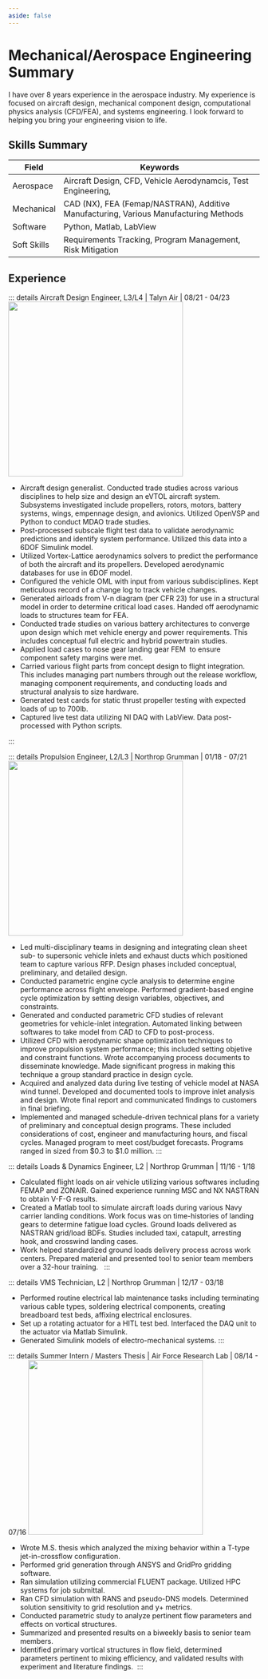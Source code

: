 ```yaml
---
aside: false
---
```

# Mechanical/Aerospace Engineering Summary
I have over 8 years experience in the aerospace industry. My experience is focused on aircraft design, mechanical component design, computational physics analysis (CFD/FEA), and systems engineering. I look forward to helping you bring your engineering vision to life.  
## Skills Summary 
| Field | Keywords  |  
| -------- | -------- |
| Aerospace | Aircraft Design, CFD, Vehicle Aerodynamcis, Test Engineering,  | 
| Mechanical | CAD (NX), FEA (Femap/NASTRAN), Additive Manufacturing, Various Manufacturing Methods| 
| Software | Python, Matlab, LabView |
| Soft Skills| Requirements Tracking, Program Management, Risk Mitigation|
## Experience 
::: details Aircraft Design Engineer, L3/L4   |   Talyn Air |   08/21 - 04/23
<a href="https://www.talyn.com">
<img src="../public/images/talyn-lift.png" width="350" height="350">
</a>

- Aircraft design generalist. Conducted trade studies across various disciplines to help size and design an eVTOL aircraft system. Subsystems investigated include propellers, rotors, motors, battery systems, wings, empennage design, and avionics. Utilized OpenVSP and Python to conduct MDAO trade studies.
- Post-processed subscale flight test data to validate aerodynamic predictions and identify system performance. Utilized this data into a 6DOF Simulink model.
- Utilized Vortex-Lattice aerodynamics solvers to predict the performance of both the aircraft and its propellers. Developed aerodynamic databases for use in 6DOF model.
- Configured the vehicle OML with input from various subdisciplines. Kept meticulous record of a change log to track vehicle changes.
- Generated airloads from V-n diagram (per CFR 23) for use in a structural model in order to determine critical load cases. Handed off aerodynamic loads to structures team for FEA.
- Conducted trade studies on various battery architectures to converge upon design which met vehicle energy and power requirements. This includes conceptual full electric and hybrid powertrain studies.
- Applied load cases to nose gear landing gear FEM  to ensure component safety margins were met. 
- Carried various flight parts from concept design to flight integration. This includes managing part numbers through out the release workflow, managing component requirements, and conducting loads and structural analysis to size hardware.
- Generated test cards for static thrust propeller testing with expected loads of up to 700lb.
- Captured live test data utilizing NI DAQ with LabView. Data post-processed with Python scripts. 

:::

::: details Propulsion Engineer, L2/L3 | Northrop Grumman | 01/18 - 07/21
<img src="../public/images/supersonic-inlet.png" width="350" height="350">
- Led multi-disciplinary teams in designing and integrating clean sheet sub- to supersonic vehicle inlets and exhaust ducts which positioned team to capture various RFP. Design phases included conceptual, preliminary, and detailed design.
- Conducted parametric engine cycle analysis to determine engine performance across flight envelope. Performed gradient-based engine cycle optimization by setting design variables, objectives, and constraints.
- Generated and conducted parametric CFD studies of relevant geometries for vehicle-inlet integration. Automated linking between softwares to take model from CAD to CFD to post-process.
- Utilized CFD with aerodynamic shape optimization techniques to improve propulsion system performance; this included setting objetive and constraint functions. Wrote accompanying process documents to disseminate knowledge. Made significant progress in making this technique a group standard practice in design cycle.
- Acquired and analyzed data during live testing of vehicle model at NASA wind tunnel. Developed and documented tools to improve inlet analysis and design. Wrote final report and communicated findings to customers in final briefing.
- Implemented and managed schedule-driven technical plans for a variety of preliminary and conceptual design programs. These included considerations of cost, engineer and manufacturing hours, and fiscal cycles. Managed program to meet cost/budget forecasts. Programs ranged in sized from $0.3 to $1.0 million.
:::

::: details Loads & Dynamics Engineer, L2 | Northrop Grumman | 11/16 - 1/18
- Calculated flight loads on air vehicle utilizing various softwares including FEMAP and ZONAIR. Gained experience running MSC and NX NASTRAN to obtain V-F-G results.
- Created a Matlab tool to simulate aircraft loads during various Navy carrier landing conditions. Work focus was on time-histories of landing gears to determine fatigue load cycles. Ground loads delivered as NASTRAN grid/load BDFs. Studies included taxi, catapult, arresting hook, and crosswind landing cases.
- Work helped standardized ground loads delivery process across work centers. Prepared material and presented tool to senior team members over a 32-hour training.  
:::

::: details VMS Technician, L2 | Northrop Grumman | 12/17 - 03/18
- Performed routine electrical lab maintenance tasks including terminating various cable types, soldering electrical components, creating breadboard test beds, affixing electrical enclosures.
- Set up a rotating actuator for a HITL test bed. Interfaced the DAQ unit to the actuator via Matlab Simulink.
- Generated Simulink models of electro-mechanical systems.
:::

::: details Summer Intern / Masters Thesis | Air Force Research Lab | 08/14 - 07/16
<img src="../public/images/tpipe-cfd.png" width="350" height="350">
- Wrote M.S. thesis which analyzed the mixing behavior within a T-type jet-in-crossflow configuration.
- Performed grid generation through ANSYS and GridPro gridding software.
- Ran simulation utilizing commercial FLUENT package. Utilized HPC systems for job submittal.
- Ran CFD simulation with RANS and pseudo-DNS models. Determined solution sensitivity to grid resolution and y+ metrics.
- Conducted parametric study to analyze pertinent flow parameters and effects on vortical structures.
- Summarized and presented results on a biweekly basis to senior team members.
- Identified primary vortical structures in flow field, determined parameters pertinent to mixing efficiency, and validated results with experiment and literature findings. 
:::
